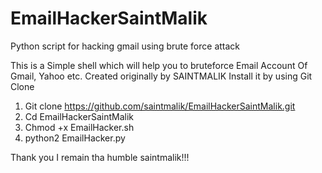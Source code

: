 # EmailHackerSaintMalik
Python script for hacking gmail  using brute force attack

This is a Simple shell which will help you to bruteforce Email Account Of Gmail, Yahoo etc. Created originally by SAINTMALIK
Install it by using Git Clone
1. Git clone https://github.com/saintmalik/EmailHackerSaintMalik.git
2. Cd EmailHackerSaintMalik
3. Chmod +x EmailHacker.sh
4. python2 EmailHacker.py

Thank you I remain tha humble saintmalik!!! 
